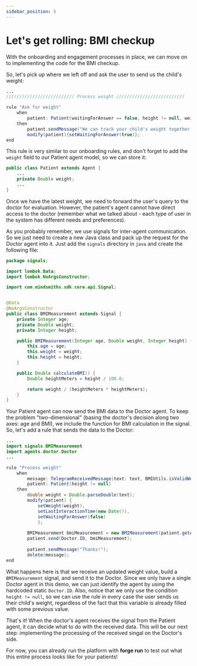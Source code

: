 ```yaml
---
sidebar_position: 5
---
```


# Let's get rolling: BMI checkup

With the onboarding and engagement processes in place, we can move on to implementing the code for the BMI checkup.

So, let's pick up where we left off and ask the user to send us the child's weight:

```java title="rules/patient/Patient.drl"
...
////////////////////////// Process weight //////////////////////////

rule "Ask for weight"
    when
        patient: Patient(waitingForAnswer == false, height != null, weight == null)
    then
        patient.sendMessage("We can track your child's weight together to see if there are any issues! Just send me send me your child's weight and I'll check it with the doctor 😊");
        modify(patient){setWaitingForAnswer(true)};
end
```
This rule is very similar to our onboarding rules, and don't forget to add the `weight` field to our Patient agent model, so we can store it:
```java title="java/agents/Patient.java"
public class Patient extends Agent {
    ...
    private Double weight;
    ...
}
```

Once we have the latest weight, we need to forward the user's query to the doctor for evaluation.
However, the patient's agent cannot have direct access to the doctor (remember what we talked about - each type of user in the system has different needs and preferences).

As you probably remember, we use signals for inter-agent communication. So we just need to create a new Java class and pack up the request for the Doctor agent into it.
Just add the `signals` directory in `java` and create the following file:

```java title="java/signals/BMIMeasurement.java"
package signals;

import lombok.Data;
import lombok.NoArgsConstructor;

import com.mindsmiths.sdk.core.api.Signal;


@Data
@NoArgsConstructor
public class BMIMeasurement extends Signal {
    private Integer age;
    private Double weight;
    private Integer height;

    public BMIMeasurement(Integer age, Double weight, Integer height) {
        this.age = age;
        this.weight = weight;
        this.height = height;
    }

    public Double calculateBMI() {
        Double heightMeters = height / 100.0;

        return weight / (heightMeters * heightMeters);
    }
}
```

Your Patient agent can now send the BMI data to the Doctor agent. To keep the problem "two-dimensional" (basing the doctor's decision along two axes: age and BMI), we include the function for BMI calculation in the signal.
So, let's add a rule that sends the data to the Doctor:
```java title="rules/patient/Patient.drl"
...
import signals.BMIMeasurement
import agents.doctor.Doctor
...

rule "Process weight"
    when
        message: TelegramReceivedMessage(text: text, BMIUtils.isValidWeight(text)) from entry-point "signals"
        patient: Patient(height != null)
    then
        double weight = Double.parseDouble(text);
        modify(patient) {
            setWeight(weight),
            setLastInteractionTime(new Date()),
            setWaitingForAnswer(false)
            };
        
        BMIMeasurement bmiMeasurement = new BMIMeasurement(patient.getAge(), patient.getHeight(), weight);
        patient.send(Doctor.ID, bmiMeasurement);
        
        patient.sendMessage("Thanks!");
        delete(message);
end
```

What happens here is that we receive an updated weight value, build a `BMIMeasurement` signal, and send it to the Doctor.
Since we only have a single Doctor agent in this demo, we can just identify the agent by using the hardcoded static `Doctor.ID`.
Also, notice that we only use the condition `height != null`, so we can use the rule in every case the user sends us their child's weight, regardless of the fact that this variable is already filled with some previous value.

That's it! When the doctor's agent receives the signal from the Patient agent, it can decide what to do with the received data. 
This will be our next step: implementing the processing of the received singal on the Doctor's side.  

For now, you can already run the platform with **forge run** to test out what this entire process looks like for your patients!
